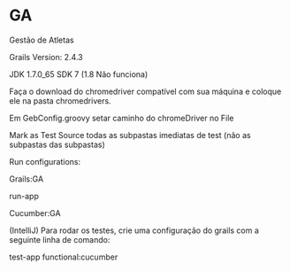 # GA
Gestão de Atletas

Grails Version: 2.4.3

JDK 1.7.0_65 SDK 7 (1.8 Não funciona)

Faça o download do chromedriver compatível com sua máquina e coloque ele na pasta chromedrivers.

Em GebConfig.groovy setar caminho do chromeDriver no File

Mark as Test Source todas as subpastas imediatas de test (não as subpastas das subpastas)

Run configurations:

Grails:GA

run-app

Cucumber:GA

(IntelliJ) Para rodar os testes, crie uma configuração do grails com a seguinte linha de comando:

test-app functional:cucumber
